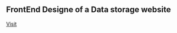 ## FrontEnd Designe of a Data storage website
<a href="https://thakur-15x.github.io/codewick/"> Visit </a>
 

